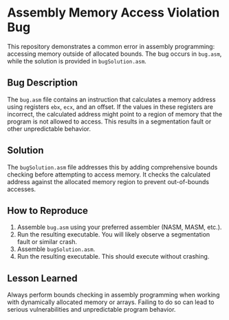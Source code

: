 # Assembly Memory Access Violation Bug

This repository demonstrates a common error in assembly programming: accessing memory outside of allocated bounds. The bug occurs in `bug.asm`, while the solution is provided in `bugSolution.asm`.

## Bug Description
The `bug.asm` file contains an instruction that calculates a memory address using registers `ebx`, `ecx`, and an offset.  If the values in these registers are incorrect, the calculated address might point to a region of memory that the program is not allowed to access. This results in a segmentation fault or other unpredictable behavior.

## Solution
The `bugSolution.asm` file addresses this by adding comprehensive bounds checking before attempting to access memory.  It checks the calculated address against the allocated memory region to prevent out-of-bounds accesses.

## How to Reproduce
1. Assemble `bug.asm` using your preferred assembler (NASM, MASM, etc.).
2. Run the resulting executable. You will likely observe a segmentation fault or similar crash.
3. Assemble `bugSolution.asm`.
4. Run the resulting executable. This should execute without crashing.

## Lesson Learned
Always perform bounds checking in assembly programming when working with dynamically allocated memory or arrays.  Failing to do so can lead to serious vulnerabilities and unpredictable program behavior.